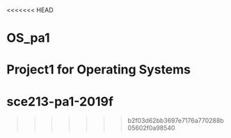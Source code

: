 <<<<<<< HEAD
# OS_pa1
Project1 for Operating Systems
=======
# sce213-pa1-2019f

>>>>>>> b2f03d62bb3697e7176a770288b05602f0a98540
